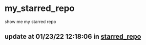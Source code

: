 # my_starred_repo
show me my starred repo

update at 01/23/22 12:18:06 in [starred_repo](./index.html)
---

